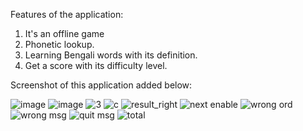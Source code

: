  Features of the application:
 1. It's an offline game
 2. Phonetic lookup.
 3. Learning Bengali words with its definition.
 4. Get a score with its difficulty level.

Screenshot of this application added below:

![image](https://user-images.githubusercontent.com/47174703/74971573-83934000-544a-11ea-95fe-d35d882eb407.jpg)
![image](https://user-images.githubusercontent.com/47174703/74971639-9f96e180-544a-11ea-9009-0a0f8cfc38ef.jpg)
![3](https://user-images.githubusercontent.com/47174703/74971840-eedd1200-544a-11ea-8255-5fc39847afc6.jpg)
![c](https://user-images.githubusercontent.com/47174703/74971851-f3092f80-544a-11ea-9e1b-e8942dc7b8ee.jpg)
![result_right](https://user-images.githubusercontent.com/47174703/74972128-67dc6980-544b-11ea-9bf2-784abff67a95.jpg)
![next enable](https://user-images.githubusercontent.com/47174703/74971929-0e743a80-544b-11ea-99ff-f77de4be3b0f.jpg)
![wrong ord](https://user-images.githubusercontent.com/47174703/74972047-47141400-544b-11ea-8947-b9e57f8afb33.jpg)
![wrong msg](https://user-images.githubusercontent.com/47174703/74972058-4aa79b00-544b-11ea-9326-1c9954c440c9.jpg)
![quit msg](https://user-images.githubusercontent.com/47174703/74972200-80e51a80-544b-11ea-9eb7-83f8ba0df709.jpg)
![total](https://user-images.githubusercontent.com/47174703/74972206-8478a180-544b-11ea-91b7-d461dd53c1cc.jpg)
